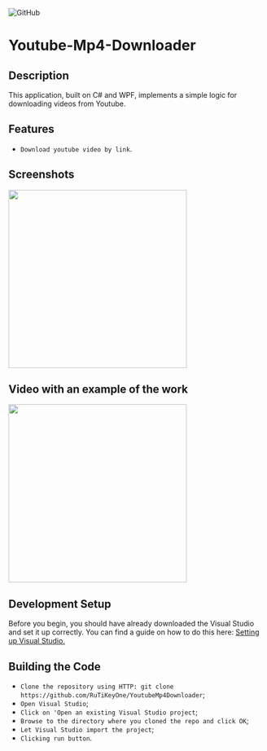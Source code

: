 ![GitHub](https://img.shields.io/github/license/IgorVolochay/Face-recognition?style=flat-square&color=blue) &nbsp;
# Youtube-Mp4-Downloader

## Description
This application, built on C# and WPF, implements a simple logic for downloading videos from Youtube.

## Features
* `Download youtube video by link`.

## Screenshots

<p align="start">
  <img src="https://github.com/RuTiKeyOne/YoutubeMp4Downloader/blob/master/doc/Screenshots/1.PNG" width="350"/>
</p>

## Video with an example of the work

<p align="start">
  <img src="https://github.com/RuTiKeyOne/YoutubeMp4Downloader/blob/master/doc/Screenshots/2.PNG" width="350"/>
</p>

## Development Setup

Before you begin, you should have already downloaded the Visual Studio and set it up correctly. You can find a guide on how to do this here: [Setting up Visual Studio.](https://docs.microsoft.com/en-us/visualstudio/install/install-visual-studio?view=vs-2022)

## Building the Code

* `Clone the repository using HTTP: git clone https://github.com/RuTiKeyOne/YoutubeMp4Downloader`;
* `Open Visual Studio`;
* `Click on 'Open an existing Visual Studio project`;
* `Browse to the directory where you cloned the repo and click OK`;
* `Let Visual Studio import the project`;
* `Clicking run button`.
